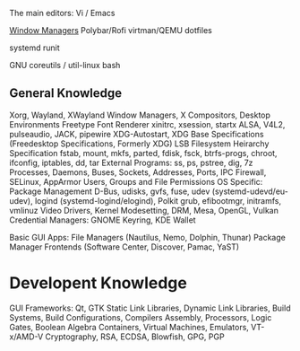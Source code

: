 The main editors: Vi / Emacs

[Window Managers](Window%20Managers.md)
Polybar/Rofi
virtman/QEMU
dotfiles

systemd
runit

GNU coreutils / util-linux
bash

## General Knowledge
Xorg, Wayland, XWayland
Window Managers, X Compositors, Desktop Environments
Freetype Font Renderer
xinitrc, xsession, startx
ALSA, V4L2, pulseaudio, JACK, pipewire
XDG-Autostart, XDG Base Specifications (Freedesktop Specifications, Formerly XDG)
LSB Filesystem Heirarchy Specification
fstab, mount, mkfs, parted, fdisk, fsck, btrfs-progs, chroot, ifconfig, iptables, dd, tar
External Programs: ss, ps, pstree, dig, 7z
Processes, Daemons, Buses, Sockets, Addresses, Ports, IPC
Firewall, SELinux, AppArmor
Users, Groups and File Permissions
OS Specific: Package Management
D-Bus, udisks, gvfs, fuse, udev (systemd-udevd/eu-udev), logind (systemd-logind/elogind), Polkit
grub, efibootmgr, initramfs, vmlinuz
Video Drivers, Kernel Modesetting, DRM, Mesa, OpenGL, Vulkan
Credential Managers: GNOME Keyring, KDE Wallet

Basic GUI Apps:
File Managers (Nautilus, Nemo, Dolphin, Thunar)
Package Manager Frontends (Software Center, Discover, Pamac, YaST)

# Developent Knowledge
GUI Frameworks: Qt, GTK
Static Link Libraries, Dynamic Link Libraries, Build Systems, Build Configurations, Compilers
Assembly, Processors, Logic Gates, Boolean Algebra
Containers, Virtual Machines, Emulators, VT-x/AMD-V
Cryptography, RSA, ECDSA, Blowfish, GPG, PGP